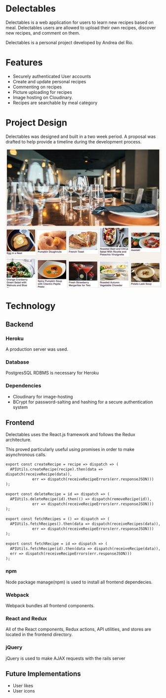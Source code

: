 # Delectables

Delectables is a web application for users to learn new recipes based on meal. Delectables users are allowed to upload their own recipes, discover new recipes, and comment on them.

Delectables is a personal project developed by Andrea del Rio.

# Features
  * Securely authenticated User accounts
  * Create and update personal recipes
  * Commenting on recipes
  * Picture uploading for recipes
  * Image hosting on Cloudinary.
  * Recipes are searchable by meal category

# Project Design
Delectables was designed and built in a two week period.
A proposal was drafted to help provide a timeline during the development process.

![index page](/docs/delectables_index_screenshot.jpg?raw=true "Home Page")

# Technology
## Backend
### Heroku
A production server was used.

### Database
PostgresSQL RDBMS is necessary for Heroku

### Dependencies
  * Cloudinary for image-hosting
  * BCrypt for password-salting and hashing for a secure authentication system

## Frontend
Delectables uses the React.js framework and follows the Redux architecture.

This proved particularly useful using promises in order to make asynchronous calls.
```
export const createRecipe = recipe => dispatch => (
  APIUtils.createRecipe(recipe).then(data => dispatch(receiveRecipe(data)),
            err => dispatch(receiveRecipeErrors(err.responseJSON)))
);

export const deleteRecipe = id => dispatch => (
  APIUtils.deleteRecipe(id).then(() => dispatch(removeRecipe(id)),
            err => dispatch(receiveRecipeErrors(err.responseJSON)))
);

export const fetchRecipes = () => dispatch => (
  APIUtils.fetchRecipes().then(data => dispatch(receiveRecipes(data)),
            err => dispatch(receiveRecipeErrors(err.responseJSON)))
);

export const fetchRecipe = id => dispatch => (
  APIUtils.fetchRecipe(id).then(data => dispatch(receiveRecipe(data)),
  err => dispatch(receiveRecipeErrors(err.responseJSON)))
);
```

### npm
Node package manage(npm) is used to install all frontend dependecies.

### Webpack
Webpack bundles all frontend components.

### React and Redux
All of the React components, Redux actions, API utilities, and stores are located in the frontend directory.

### jQuery
jQuery is used to make AJAX requests with the rails server

## Future Implementations
  * User likes
  * User icons
